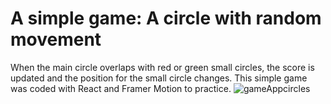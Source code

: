 # A simple game: A circle with random movement

When the main circle overlaps with red or green small circles, the score is updated and the position for the small circle changes.
This simple game was coded with React and Framer Motion to practice. 
![gameAppcircles](https://github.com/Manulopsan/ReactHooks_with_framer_motion/assets/132192504/14ad5b3e-a7cb-4a0e-82ec-427ac8e1beaf)
